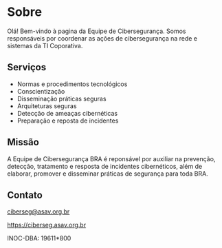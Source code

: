 # Sobre

Olá! Bem-vindo à pagina da Equipe de Cibersegurança. Somos responsáveis por coordenar as ações de cibersegurança na rede e sistemas da TI Coporativa.

## Serviços

-   Normas e procedimentos tecnológicos
-   Conscientização
-	Disseminação práticas seguras
-   Arquiteturas seguras
-   Detecção de ameaças cibernéticas
-   Preparação e reposta de incidentes

## Missão
A Equipe de Cibersegurança BRA é reponsável por auxiliar na prevenção, detecção, tratamento e resposta de incidentes cibernéticos, além de elaborar, promover e disseminar práticas de segurança para toda BRA.

## Contato

<ciberseg@asav.org.br>

<https://ciberseg.asav.org.br>

INOC-DBA: 19611*800

